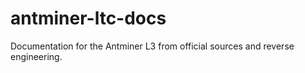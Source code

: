 # antminer-ltc-docs
Documentation for the Antminer L3 from official sources and reverse engineering.

